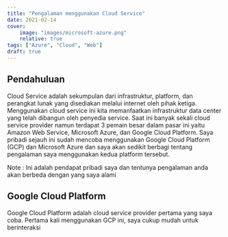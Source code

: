 ```yaml
---
title: "Pengalaman menggunakan Cloud Service"
date: 2021-02-14
cover: 
    image: "images/microsoft-azure.png"
    relative: true
tags: ["Azure", "Cloud", "Web"]
draft: true
---
```


## Pendahuluan
Cloud Service adalah sekumpulan dari infrastruktur, platform, dan perangkat lunak yang disediakan melalui internet oleh pihak ketiga. Menggunakan cloud service ini kita memanfaatkan infrastruktur data center yang telah dibangun oleh penyedia service. Saat ini banyak sekali cloud service provider namun terdapat 3 pemain besar dalam pasar ini yaitu Amazon Web Service, Microsoft Azure, dan Google Cloud Platform. Saya pribadi sejauh ini sudah mencoba menggunakan Google Cloud Platform (GCP) dan Microsoft Azure dan saya akan sedikit berbagi tentang pengalaman saya menggunakan kedua platform tersebut.

Note :
Ini adalah pendapat pribadi saya dan tentunya pengalaman anda akan berbeda dengan yang saya alami

## Google Cloud Platform
Google Cloud Platform adalah cloud service provider pertama yang saya coba. Pertama kali menggunakan GCP ini, saya cukup mudah untuk berinteraksi

